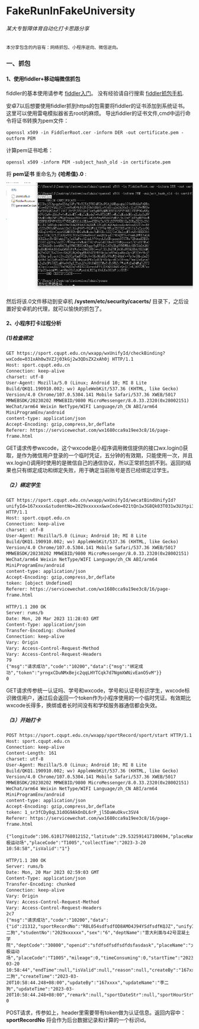 # FakeRunInFakeUniversity

###### 某大专智障体育自动化打卡思路分享

    本分享包含的内容有：网络抓包、小程序逆向、微信逆向。

### 一、抓包

#### 1、使用fiddler+移动端微信抓包

fiddler的基本使用请参考 [fiddler入门](https://zhuanlan.zhihu.com/p/410150022)。
没有经验请自行搜索 [fiddler抓包手机](https://www.bing.com/search?q=fiddler%E6%8A%93%E5%8C%85%E6%89%8B%E6%9C%BA&qs=n&form=QBRE&sp=-1&lq=0&pq=fiddler%E6%8A%93%E5%8C%85%E6%89%8B%E6%9C%BA&sc=10-11&sk=&cvid=5960BB3CE07349CEA21F08A998BFF7B3&ghsh=0&ghacc=0&ghpl=).

安卓7以后想要使用fiddler抓到https的包需要将fiddler的证书添加到系统证书。这里可以使用雷电模拟器省去root的麻烦。
导出fiddler的证书文件,cmd中运行命令将证书转换为pem文件：

```shell
openssl x509 -in FiddlerRoot.cer -inform DER -out certificate.pem -outform PEM
```
计算pem证书哈希：
```shell
openssl x509 -inform PEM -subject_hash_old -in certificate.pem
```
将 **pem证书** 重命名为 **{哈希值}.0** :

![图片](pic/抓包/1.png "将pem文件重命名为.0文件")

然后将该.0文件移动到安卓机 **/system/etc/security/cacerts/** 目录下，之后设置好安卓机的代理，就可以愉快的抓包了。


#### 2、小程序打卡过程分析

##### (1)检查绑定
```http
GET https://sport.cqupt.edu.cn/wxapp/wxUnifyId/checkBinding?wxCode=031xAh0w3VZJj03kGj2w3QDsZX2xAh0j HTTP/1.1
Host: sport.cqupt.edu.cn
Connection: keep-alive
charset: utf-8
User-Agent: Mozilla/5.0 (Linux; Android 10; MI 8 Lite Build/QKQ1.190910.002; wv) AppleWebKit/537.36 (KHTML, like Gecko) Version/4.0 Chrome/107.0.5304.141 Mobile Safari/537.36 XWEB/5017 MMWEBSDK/20230202 MMWEBID/9800 MicroMessenger/8.0.33.2320(0x28002151) WeChat/arm64 Weixin NetType/WIFI Language/zh_CN ABI/arm64 MiniProgramEnv/android
content-type: application/json
Accept-Encoding: gzip,compress,br,deflate
Referer: https://servicewechat.com/wx1680cca9a19ee3c8/16/page-frame.html
```

GET请求传参wxcode，这个wxcode是小程序调用微信提供的接口wx.login()获取，是作为微信用户登录的一个临时凭证，五分钟的有效期，只能使用一次，并且wx.login()调用时使用的是微信自己的通信协议，所以正常抓包抓不到。返回的结果也只有绑定成功和绑定失败，用于确定当前账号是否已经绑定过学生。

##### （2）绑定学生
```http
GET https://sport.cqupt.edu.cn/wxapp/wxUnifyId/wecatBindUnifyId?unifyId=167xxxx&studentNo=2029xxxxxx&wxCode=021tQn1w3G8Qk03T031w3UJtpi3tQn12 HTTP/1.1
Host: sport.cqupt.edu.cn
Connection: keep-alive
charset: utf-8
User-Agent: Mozilla/5.0 (Linux; Android 10; MI 8 Lite Build/QKQ1.190910.002; wv) AppleWebKit/537.36 (KHTML, like Gecko) Version/4.0 Chrome/107.0.5304.141 Mobile Safari/537.36 XWEB/5017 MMWEBSDK/20230202 MMWEBID/9800 MicroMessenger/8.0.33.2320(0x28002151) WeChat/arm64 Weixin NetType/WIFI Language/zh_CN ABI/arm64 MiniProgramEnv/android
content-type: application/json
Accept-Encoding: gzip,compress,br,deflate
token: [object Undefined]
Referer: https://servicewechat.com/wx1680cca9a19ee3c8/16/page-frame.html

HTTP/1.1 200 OK
Server: rums/b
Date: Mon, 20 Mar 2023 11:28:03 GMT
Content-Type: application/json
Transfer-Encoding: chunked
Connection: keep-alive
Vary: Origin
Vary: Access-Control-Request-Method
Vary: Access-Control-Request-Headers
79
{"msg":"请求成功","code":"10200","data":{"msg":"绑定成功","token":"yrngxCDuNMxBejc2qqLHYTCqk7d7NgmXWNivEanO5vM"}}
0
```

GET请求传参统一认证吗、学号和wxcode，学号和认证号标识学生，wxcode标识微信用户，通过后会返回一个token作为小程序使用的一个临时凭证。有效期比wxcode长得多，换绑或者长时间没有和学校服务器通信都会失效。

##### （3）开始打卡

```http
POST https://sport.cqupt.edu.cn/wxapp/sportRecord/sport/start HTTP/1.1
Host: sport.cqupt.edu.cn
Connection: keep-alive
Content-Length: 161
charset: utf-8
User-Agent: Mozilla/5.0 (Linux; Android 10; MI 8 Lite Build/QKQ1.190910.002; wv) AppleWebKit/537.36 (KHTML, like Gecko) Version/4.0 Chrome/107.0.5304.141 Mobile Safari/537.36 XWEB/5017 MMWEBSDK/20230202 MMWEBID/9800 MicroMessenger/8.0.33.2320(0x28002151) WeChat/arm64 Weixin NetType/WIFI Language/zh_CN ABI/arm64 MiniProgramEnv/android
content-type: application/json
Accept-Encoding: gzip,compress,br,deflate
token: 1_sr3fCDy8qL31dOG9AkOnDL6rP_jl5DaWuOkvc3SV4
Referer: https://servicewechat.com/wx1680cca9a19ee3c8/16/page-frame.html

{"longitude":106.61017768012152,"latitude":29.532591417100694,"placeName":"太极运动场","placeCode":"T1005","collectTime":"2023-3-20 10:58:58","isValid":"1"}

HTTP/1.1 200 OK
Server: rums/b
Date: Mon, 20 Mar 2023 02:59:03 GMT
Content-Type: application/json
Transfer-Encoding: chunked
Connection: keep-alive
Vary: Origin
Vary: Access-Control-Request-Method
Vary: Access-Control-Request-Headers
2c7
{"msg":"请求成功","code":"10200","data":{"id":21312,"sportRecordNo":"RBL054sdfsdfOD8AMO4J94YSdfsdfKQJZ","unifyId":"167xxxx","studentName":"李二狗","studentNo":"2029xxxxxx","sex":"6","deptName":"意大利面与42号混凝土学院","deptCode":"30800","openid":"sfdfsdfsdfsdfdsfasdask","placeName":"太极运动场","placeCode":"T1005","mileage":0,"timeConsuming":0,"startTime":"2023-03-20 10:58:44","endTime":null,"isValid":null,"reason":null,"createBy":"167xxxx","createName":"李二狗","createTime":"2023-03-20T10:58:44.248+08:00","updateBy":"167xxxx","updateName":"李二狗","updateTime":"2023-03-20T10:58:44.248+08:00","remark":null,"sportDateStr":null,"sportHourStr":null,"reasonLabel":null}}
0
```
POST请求，传参如上，header里需要带有token做为认证信息。返回内容中：**sportRecordNo** 将会作为后台数据记录和计算的一个标识id。
